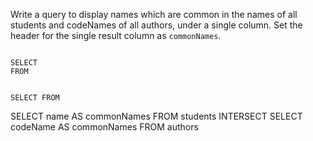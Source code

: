 Write a query to display names which are common in the names of all students and codeNames of all authors, under a single column. Set the header for the single result column as `commonNames`.



<codeblock language="sql" dbName="students2-v3.db" type="exercise" testMode="fixedInput">
<code>
SELECT 
FROM

SELECT
FROM
</code>

<solution>
SELECT name AS commonNames
FROM students
INTERSECT
SELECT codeName AS commonNames
FROM authors
</solution>
</codeblock>